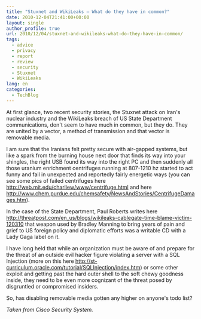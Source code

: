 ```yaml
---
title: "Stuxnet and WikiLeaks – What do they have in common?"
date: 2010-12-04T21:41:00+00:00
layout: single
author_profile: true
url: 2010/12/04/stuxnet-and-wikileaks-what-do-they-have-in-common/
tags:
  - advice
  - privacy
  - report
  - review
  - security
  - Stuxnet
  - WikiLeaks
lang: en
categories: 
  - TechBlog
---
```

At first glance, two recent security stories, the Stuxnet attack on Iran's nuclear industry and the WikiLeaks breach of US State Department communications, don't seem to have much in common, but they do. They are united by a vector, a method of transmission and that vector is removable media.

I am sure that the Iranians felt pretty secure with air-gapped systems, but like a spark from the burning house next door that finds its way into your shingles, the right USB found its way into the right PC and then suddenly all those uranium enrichment centrifuges running at 807-1210 hz started to act funny and fail in unexpected and reportedly fairly energetic ways (you can see some pics of failed centrifuges here <http://web.mit.edu/charliew/www/centrifuge.html> and here <http://www.chem.purdue.edu/chemsafety/NewsAndStories/CentrifugeDamages.htm>).

In the case of the State Department, Paul Roberts writes here <http://threatpost.com/en_us/blogs/wikileaks-cablegate-time-blame-victim-120310> that weapon used by Bradley Manning to bring years of pain and grief to US foreign policy and diplomatic efforts was a writable CD with a Lady Gaga label on it.

I have long held that while an organization must be aware of and prepare for the threat of an outside evil hacker figure violating a server with a SQL Injection (more on this here <http://st-curriculum.oracle.com/tutorial/SQLInjection/index.htm>) or some other exploit and getting past the hard outer shell to the soft chewy goodness inside, they need to be even more cognizant of the threat posed by disgruntled or compromised insiders.

So, has disabling removable media gotten any higher on anyone's todo list?

_Taken from Cisco Security System._